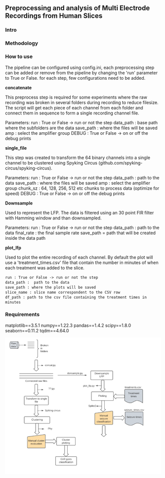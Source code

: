 ## Preprocessing and analysis of Multi Electrode Recordings from Human Slices


### Intro



### Methodology



### How to use

The pipeline can be configured using config.ini, each preprocessing step can be added or remove from the pipeline by changing the 'run' parameter to True or False. 
for each step, few configurations need to be added.

**concatenate**


This preprocess step is required for some experiments where the raw recording was broken in several folders during recording to reduce filesize. The script will get each piece of each channel from each folder and connect them in sequence to form a single recording channel file.


Parameters: 
    run : True or False -> run or not the step
    data_path : base path where the subfolders are the data
    save_path : where the files will be saved
    amp : select the amplifier group
    DEBUG : True or False -> on or off the debug prints

**single_file**


This step was created to transform the 64 binary channels into a single channel to be clustered using Spyking Circus (github.com/spyking-circus/spyking-circus). 


Parameters:
    run : True or False -> run or not the step
    data_path : path to the data
    save_path : where the files will be saved
    amp : select the amplifier group
    chunk_sz : 64, 128, 256, 512 etc chunks to process data (optimize for speed)
    DEBUG : True or False -> on or off the debug prints

**Downsample**


Used to represent the LFP. The data is filtered using an 30 point FIR filter with Hamming window and than downsampled.


Parameters:
    run : True or False -> run or not the step
    data_path : path to the data
    final_rate : the final sample rate
    save_path = path that will be created inside the data path


**plot_lfp**


Used to plot the entire recording of each channel. By default the plot will use a 'treatment_times.csv' file that contain the number in minutes of when each treatment was added to the slice.


    run : True or False -> run or not the step
    data_path :  path to the data
    save_path : where the plots will be saved
    slice_name : slice name correspondent to the CSV row
    df_path : path to the csv file containing the treatment times in minutes


### Requirements

matplotlib==3.5.1
numpy==1.22.3
pandas==1.4.2
scipy==1.8.0
seaborn==0.11.2
tqdm==4.64.0

![Scheme figure](https://github.com/cafalchio/mea_analysis/blob/main/mea.png?raw=true)


